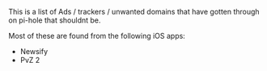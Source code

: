 This is a list of Ads / trackers / unwanted domains that have gotten through on pi-hole that shouldnt be.

Most of these are found from the following iOS apps:
- Newsify
- PvZ 2
